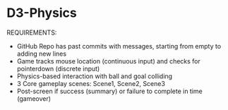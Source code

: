 ﻿# D3-Physics
 REQUIREMENTS:
- GitHub Repo has past commits with messages, starting from empty to adding new lines
- Game tracks mouse location (continuous input) and checks for pointerdown (discrete input)
- Physics-based interaction with ball and goal colliding
- 3 Core gameplay scenes: Scene1, Scene2, Scene3
- Post-screen if success (summary) or failure to complete in time (gameover)
